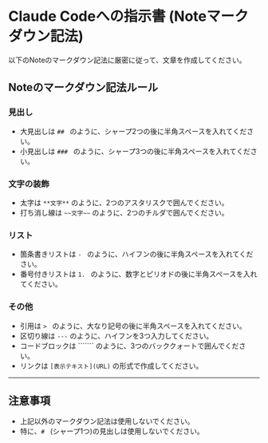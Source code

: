 # Claude Codeへの指示書 (Noteマークダウン記法)

以下のNoteのマークダウン記法に厳密に従って、文章を作成してください。

## Noteのマークダウン記法ルール

### 見出し
- 大見出しは `## ` のように、シャープ2つの後に半角スペースを入れてください。
- 小見出しは `### ` のように、シャープ3つの後に半角スペースを入れてください。

### 文字の装飾
- 太字は `**文字**` のように、2つのアスタリスクで囲んでください。
- 打ち消し線は `~~文字~~` のように、2つのチルダで囲んでください。

### リスト
- 箇条書きリストは `- ` のように、ハイフンの後に半角スペースを入れてください。
- 番号付きリストは `1. ` のように、数字とピリオドの後に半角スペースを入れてください。

### その他
- 引用は `> ` のように、大なり記号の後に半角スペースを入れてください。
- 区切り線は `---` のように、ハイフンを3つ入力してください。
- コードブロックは ``````` のように、3つのバッククォートで囲んでください。
- リンクは `[表示テキスト](URL)` の形式で作成してください。

---

## 注意事項
- 上記以外のマークダウン記法は使用しないでください。
- 特に、`# ` (シャープ1つ)の見出しは使用しないでください。